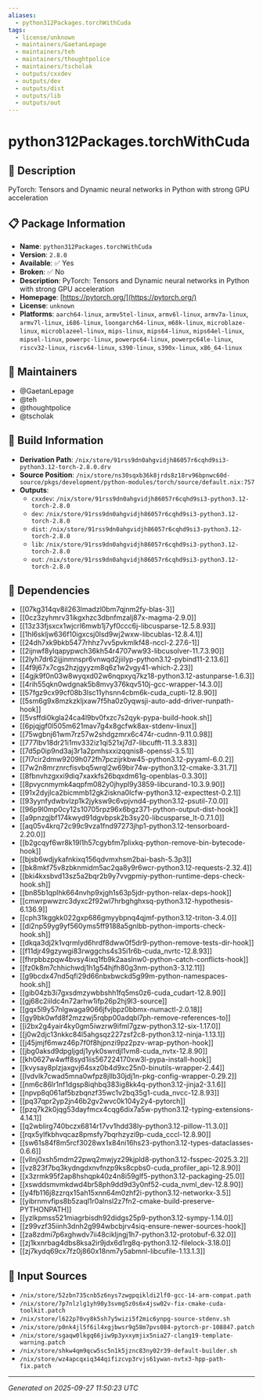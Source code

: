 ```yaml
---
aliases:
  - python312Packages.torchWithCuda
tags:
  - license/unknown
  - maintainers/GaetanLepage
  - maintainers/teh
  - maintainers/thoughtpolice
  - maintainers/tscholak
  - outputs/cxxdev
  - outputs/dev
  - outputs/dist
  - outputs/lib
  - outputs/out
---
```


# python312Packages.torchWithCuda

## 📝 Description

PyTorch: Tensors and Dynamic neural networks in Python with strong GPU acceleration

## 📋 Package Information

- **Name**: `python312Packages.torchWithCuda`
- **Version**: `2.8.0`
- **Available**: ✅ Yes
- **Broken**: ✅ No
- **Description**: PyTorch: Tensors and Dynamic neural networks in Python with strong GPU acceleration
- **Homepage**: [https://pytorch.org/](https://pytorch.org/)
- **License**: `unknown`
- **Platforms**: `aarch64-linux`, `armv5tel-linux`, `armv6l-linux`, `armv7a-linux`, `armv7l-linux`, `i686-linux`, `loongarch64-linux`, `m68k-linux`, `microblaze-linux`, `microblazeel-linux`, `mips-linux`, `mips64-linux`, `mips64el-linux`, `mipsel-linux`, `powerpc-linux`, `powerpc64-linux`, `powerpc64le-linux`, `riscv32-linux`, `riscv64-linux`, `s390-linux`, `s390x-linux`, `x86_64-linux`
## 👥 Maintainers

- @GaetanLepage
- @teh
- @thoughtpolice
- @tscholak


## 🔧 Build Information

- **Derivation Path**: `/nix/store/91rss9dn0ahgvidjh86057r6cqhd9si3-python3.12-torch-2.8.0.drv`
- **Source Position**: `/nix/store/ns30sqxb36k8jrds8z18rv96bpnwc60d-source/pkgs/development/python-modules/torch/source/default.nix:757`
- **Outputs**:
  - `cxxdev`:  `/nix/store/91rss9dn0ahgvidjh86057r6cqhd9si3-python3.12-torch-2.8.0`
  - `dev`:  `/nix/store/91rss9dn0ahgvidjh86057r6cqhd9si3-python3.12-torch-2.8.0`
  - `dist`:  `/nix/store/91rss9dn0ahgvidjh86057r6cqhd9si3-python3.12-torch-2.8.0`
  - `lib`:  `/nix/store/91rss9dn0ahgvidjh86057r6cqhd9si3-python3.12-torch-2.8.0`
  - `out`:  `/nix/store/91rss9dn0ahgvidjh86057r6cqhd9si3-python3.12-torch-2.8.0`

## 🔗 Dependencies

- [[07kg314qv8il263lmadzl0bm7qjnm2fy-blas-3]]
- [[0cz3zyhmrv31ikgxhzc3dbnfmzalj87x-magma-2.9.0]]
- [[13z33fjsxcx1wjcrl6mwb1j7yf0ccc6j-libcusparse-12.5.8.93]]
- [[1hl6skljw636f10igxcsj0lsd9wj2wxw-libcublas-12.8.4.1]]
- [[24dh7xk9bkb5477rhhz7vv5pvkmlkf48-nccl-2.27.6-1]]
- [[2ijnwf8ylqapypwch36kh54r4707ww93-libcusolver-11.7.3.90]]
- [[2lyh7dr62ijjinmnspr6vnwqd2jiilyp-python3.12-pybind11-2.13.6]]
- [[4f9j67x7cgs2hzjgyyzm8q6z1w2vgy41-which-2.23]]
- [[4gjk9f0n03w8wyqxd02w6nqpxyq7kz18-python3.12-astunparse-1.6.3]]
- [[4rih55qkn0wdgnak5b8mvy376kqv510j-gcc-wrapper-14.3.0]]
- [[57fgz9cx99cf08b3lsc11yhsnn4cbm6k-cuda_cupti-12.8.90]]
- [[5sm6g9x8mzkzkljxaw7f5ha0z0yqwsji-auto-add-driver-runpath-hook]]
- [[5vsffdi0kgla24ca4l9bv0fxzc7s2qyk-pypa-build-hook.sh]]
- [[6pjqjgf0l505m621mav7g4x8gcfwk8ax-stdenv-linux]]
- [[75wgbnj61wm7rz57w2shdgzmrx6c474r-cudnn-9.11.0.98]]
- [[777lbv18dr21i1mv332iz1qi521xj7d7-libcufft-11.3.3.83]]
- [[7d5p0ip9nd3aj3r1a2pmhsxxizqqnis8-openssl-3.5.1]]
- [[7l7cir2dmw9209h072fh7pczijrkbw45-python3.12-pyyaml-6.0.2]]
- [[7w2n8mrznrcfisvbq5wrql2w69bir74w-python3.12-cmake-3.31.7]]
- [[8fbnvhzgxxi9diq7xaxkfs26bqxdm61g-openblas-0.3.30]]
- [[8pvycnmymk4aqpfm082y0jhypl9y3859-libcurand-10.3.9.90]]
- [[91x2dyjlca2bicmmb12gk2iskna0lcfw-python3.12-expecttest-0.2.1]]
- [[93yynfydwbvlzp1k2jyksw9c6vpjvnd4-python3.12-psutil-7.0.0]]
- [[96p9l0mp0cy12s10705rpz96x6bgz371-python-output-dist-hook]]
- [[a9pnzgjbf174kwyd91dgvbpsk2b3sy20-libcusparse_lt-0.7.1.0]]
- [[aq05v4krq72c99c9vza1fnd97273jhp1-python3.12-tensorboard-2.20.0]]
- [[b2gcqyf6wr8k19l1h57cgybfm7plixkq-python-remove-bin-bytecode-hook]]
- [[bjsb6wdjykafnkixq156qdvmxhsm2bai-bash-5.3p3]]
- [[bk8mkf75v8zbknmidm5ac2qa8y9r6wcr-python3.12-requests-2.32.4]]
- [[bki4kxsbvd13sz5a2bqr2b9y7vvgpmiy-python-runtime-deps-check-hook.sh]]
- [[bn85b1qplhk664nvhp9xjgh1s63p5jdr-python-relax-deps-hook]]
- [[cmwrpwwzrc3dyxc2f92wl7hrbghghxsq-python3.12-hypothesis-6.136.9]]
- [[cph31kggkk022gxp686gmyybpnq4qjmf-python3.12-triton-3.4.0]]
- [[di2np59yg9yf560yms5ff9188a5gnlbb-python-imports-check-hook.sh]]
- [[dkqa3dj2k1vqrmlyd6hrdf8dww0f5dr9-python-remove-tests-dir-hook]]
- [[f11djr49gzywgi83rwggchs4s35i1r6b-cuda_nvrtc-12.8.93]]
- [[fhrpbbzpqw4bvsy4ixq1fb9k2aaslnw0-python-catch-conflicts-hook]]
- [[fz0k8m7chhichwdj1h1g54hjfh80g3nm-python3-3.12.11]]
- [[g9bcdx47nd5qfi29d66nbxbwckd5g99m-python-namespaces-hook.sh]]
- [[gib04zb3i7gxsdmzywbbshh1fq5ms0z6-cuda_cudart-12.8.90]]
- [[gj68c2iildc4n72arhw1ifp26p2hj9l3-source]]
- [[gqx5l9y57nlgwaga9066jfvjbpz0bbmx-numactl-2.0.18]]
- [[gy9bk0wfd8f2mzzwj5rqbp00adqbl7ph-remove-references-to]]
- [[i2bx2g4yair4ky0gm5iwzrw9ifml7gzw-python3.12-six-1.17.0]]
- [[j0w2djc13nkkc84l5ahgsqz227zsf2c8-python3.12-ninja-1.13.1]]
- [[j45jmjf6mwz46p7f0f8hjpnzi9pz2pzv-wrap-python-hook]]
- [[jbg0aksd9dpgljgdj1yyk0swrdjl1vm8-cuda_nvtx-12.8.90]]
- [[kh0627w4wff8syd1iis567224170xw3l-pypa-install-hook]]
- [[kvysay8plzjaxgvj64sxz0b4d9xc25n0-binutils-wrapper-2.44]]
- [[lvdvlk7cwad5mna0wfpz8jllb30jdj1n-pkg-config-wrapper-0.29.2]]
- [[nm6c86lr1nf1dgsp8iqhbq383ig8kk4q-python3.12-jinja2-3.1.6]]
- [[npvp8q061af5bzbqnzf35wc1v2bq35g1-cuda_nvcc-12.8.93]]
- [[pq37qpr2yp2jn46b2gv2wvc0k104y2y4-pytorch]]
- [[pzq7k2k0jqg53dayfmcx4cqg6dix7a5w-python3.12-typing-extensions-4.14.1]]
- [[q2wblirg740bczx6814r17vv1hdd38ly-python3.12-pillow-11.3.0]]
- [[rqx5ylfkbhvqcaz8pmsfy7bqrhzyzi9p-cuda_cccl-12.8.90]]
- [[sw61s84f8m5rcf3028wx1x84ni16hs23-python3.12-types-dataclasses-0.6.6]]
- [[vllnj0xsh5mdm22pwq2mwjyz29kjpld8-python3.12-fsspec-2025.3.2]]
- [[vz823f7bq3kydngdxnvfnzp9ks8cpbs0-cuda_profiler_api-12.8.90]]
- [[x3zrmk95f2ap8hshqpk40z4n8i59glf5-python3.12-packaging-25.0]]
- [[xswddsmvmkdwd4br58ph9dd9d3y0nf52-cuda_nvml_dev-12.8.90]]
- [[y4fb116j8zzrqx15ah15xnn64m0zhf2i-python3.12-networkx-3.5]]
- [[yibrnmvfips8b5zaql1r0alnsl2z7fn2-cmake-build-preserve-PYTHONPATH]]
- [[yzlkpmss521miagrbisdh92didgs25p9-python3.12-sympy-1.14.0]]
- [[z99vzf35iinh3dnh2g994wbcbjrv4siq-ensure-newer-sources-hook]]
- [[za8zdmi7p6xghwdv7ii48cikljngj1h7-python3.12-protobuf-6.32.0]]
- [[zj1kxnrbag4dbs8ksa2ir9jdx6d1rg8q-python3.12-filelock-3.18.0]]
- [[zj7kydq69cx7fz0j860x18nm7y5abmnl-libcufile-1.13.1.3]]

## 📁 Input Sources

- `/nix/store/52zbn735cnb5z6nys7zwgpqikldi2lf0-gcc-14-arm-compat.path`
- `/nix/store/7p7nlzlg1yh90y3svmg5z0s6x4jsw02v-fix-cmake-cuda-toolkit.patch`
- `/nix/store/l622p70vy8k5sh7y5wizi5f2mic6ynpg-source-stdenv.sh`
- `/nix/store/p0nk4jl5f6il4xgjbwsr9g58m7pvs084-pytorch-pr-108847.patch`
- `/nix/store/sgaqw0lkgq66jiw9p3yxxymjix5nia27-clang19-template-warning.patch`
- `/nix/store/shkw4qm9qcw5sc5n1k5jznc83ny02r39-default-builder.sh`
- `/nix/store/wz4apcqxiq344qifizcvp3rvjs61ywan-nvtx3-hpp-path-fix.patch`

---
*Generated on 2025-09-27 11:50:23 UTC*
